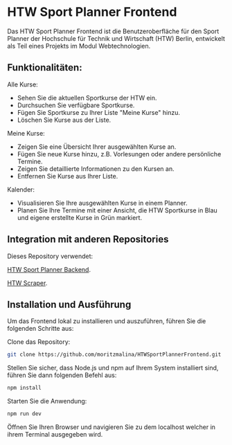 # HTW Sport Planner Frontend

Das HTW Sport Planner Frontend ist die Benutzeroberfläche für den Sport Planner der Hochschule für Technik und Wirtschaft (HTW) Berlin, entwickelt als Teil eines Projekts im Modul Webtechnologien.

## Funktionalitäten:

Alle Kurse:
   - Sehen Sie die aktuellen Sportkurse der HTW ein.
   - Durchsuchen Sie verfügbare Sportkurse.
   - Fügen Sie Sportkurse zu Ihrer Liste "Meine Kurse" hinzu.
   - Löschen Sie Kurse aus der Liste.

Meine Kurse:
   - Zeigen Sie eine Übersicht Ihrer ausgewählten Kurse an.
   - Fügen Sie neue Kurse hinzu, z.B. Vorlesungen oder andere persönliche Termine.
   - Zeigen Sie detaillierte Informationen zu den Kursen an.
   - Entfernen Sie Kurse aus Ihrer Liste.

Kalender:

   - Visualisieren Sie Ihre ausgewählten Kurse in einem Planner.
   - Planen Sie Ihre Termine mit einer Ansicht, die HTW Sportkurse in Blau und eigene erstellte Kurse in Grün markiert.

## Integration mit anderen Repositories

Dieses Repository verwendet:

   [HTW Sport Planner Backend](https://github.com/moritzmalina/HTWSportPlanner). 
   
   [HTW Scraper](https://github.com/lawszki/htw-scraper).
   

## Installation und Ausführung

Um das Frontend lokal zu installieren und auszuführen, führen Sie die folgenden Schritte aus:

Clone das Repository:
```bash
git clone https://github.com/moritzmalina/HTWSportPlannerFrontend.git
```

Stellen Sie sicher, dass Node.js und npm auf Ihrem System installiert sind, führen Sie dann folgenden Befehl aus:
```bash
npm install
```

Starten Sie die Anwendung:
```bash
npm run dev
```

Öffnen Sie Ihren Browser und navigieren Sie zu dem localhost welcher in ihrem Terminal ausgegeben wird.
